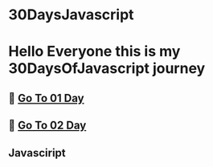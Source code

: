 # 30DaysJavascript
# Hello Everyone this is my 30DaysOfJavascript journey

## 🚀  [Go To 01 Day ](https://github.com/tskoca/30DaysJavascript/tree/main/01Day) 
## 🚀  [Go To 02 Day ](https://github.com/tskoca/30DaysJavascript/tree/main/02Day) 
## Javasciript
